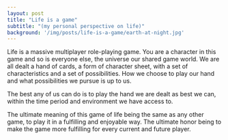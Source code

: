 ```yaml
---
layout: post
title: "Life is a game"
subtitle: "(my personal perspective on life)"
background: '/img/posts/life-is-a-game/earth-at-night.jpg'
---
```


Life is a massive multiplayer role-playing game. You are a character in this game and so is everyone else, the universe our shared game world. We are all dealt a hand of cards, a form of character sheet, with a set of characteristics and a set of possibilities. How we choose to play our hand and what possibilities we pursue is up to us.

The best any of us can do is to play the hand we are dealt as best we can, within the time period and environment we have access to.

The ultimate meaning of this game of life being the same as any other game, to play it in a fulfilling and enjoyable way. The ultimate honor being to make the game more fulfilling for every current and future player.

